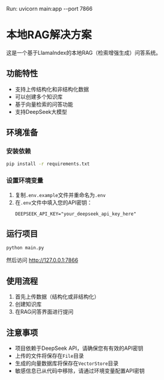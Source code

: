 Run: uvicorn main:app --port 7866
# 本地RAG解决方案

这是一个基于LlamaIndex的本地RAG（检索增强生成）问答系统。

## 功能特性
- 支持上传结构化和非结构化数据
- 可以创建多个知识库
- 基于向量检索的问答功能
- 支持DeepSeek大模型

## 环境准备

### 安装依赖
```bash
pip install -r requirements.txt
```

### 设置环境变量
1. 复制`.env.example`文件并重命名为`.env`
2. 在`.env`文件中填入您的API密钥：
   ```
   DEEPSEEK_API_KEY="your_deepseek_api_key_here"
   ```

## 运行项目
```bash
python main.py
```

然后访问 http://127.0.0.1:7866

## 使用流程
1. 首先上传数据（结构化或非结构化）
2. 创建知识库
3. 在RAG问答界面进行提问

## 注意事项
- 项目依赖于DeepSeek API，请确保您有有效的API密钥
- 上传的文件将保存在`File`目录
- 生成的向量数据库将保存在`VectorStore`目录
- 敏感信息已从代码中移除，请通过环境变量配置API密钥